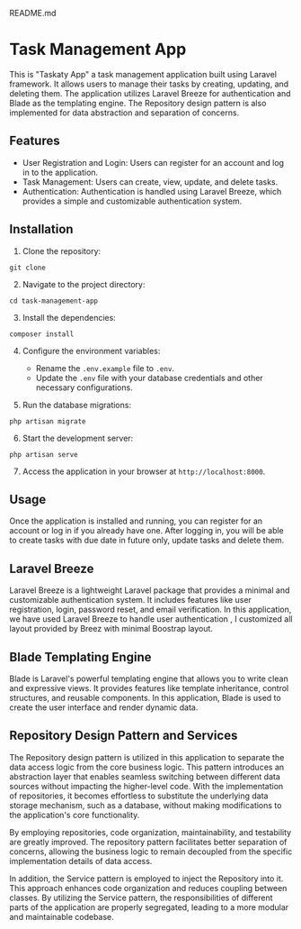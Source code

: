 

README.md

# Task Management App

This is "Taskaty App" a task management application built using Laravel framework. It allows users to manage their tasks by creating, updating, and deleting them. The application utilizes Laravel Breeze for authentication and Blade as the templating engine. The Repository design pattern is also implemented for data abstraction and separation of concerns.

## Features

- User Registration and Login: Users can register for an account and log in to the application.
- Task Management: Users can create, view, update, and delete tasks.
- Authentication: Authentication is handled using Laravel Breeze, which provides a simple and customizable authentication system.

## Installation

1. Clone the repository:

```shell
git clone 
```

2. Navigate to the project directory:

```shell
cd task-management-app
```

3. Install the dependencies:

```shell
composer install
```

4. Configure the environment variables:

   - Rename the `.env.example` file to `.env`.
   - Update the `.env` file with your database credentials and other necessary configurations.


5. Run the database migrations:

```shell
php artisan migrate
```

6. Start the development server:

```shell
php artisan serve
```

7. Access the application in your browser at `http://localhost:8000`.

## Usage

Once the application is installed and running, you can register for an account or log in if you already have one. After logging in, you will be able to create tasks with due date in future only, update tasks and delete them.

## Laravel Breeze

Laravel Breeze is a lightweight Laravel package that provides a minimal and customizable authentication system. It includes features like user registration, login, password reset, and email verification. In this application, we have used Laravel Breeze to handle user authentication , I customized all layout provided by Breez with minimal Boostrap layout.

## Blade Templating Engine

Blade is Laravel's powerful templating engine that allows you to write clean and expressive views. It provides features like template inheritance, control structures, and reusable components. In this application, Blade is used to create the user interface and render dynamic data.

## Repository Design Pattern and Services

The Repository design pattern is utilized in this application to separate the data access logic from the core business logic. This pattern introduces an abstraction layer that enables seamless switching between different data sources without impacting the higher-level code. With the implementation of repositories, it becomes effortless to substitute the underlying data storage mechanism, such as a database, without making modifications to the application's core functionality.

By employing repositories, code organization, maintainability, and testability are greatly improved. The repository pattern facilitates better separation of concerns, allowing the business logic to remain decoupled from the specific implementation details of data access.

In addition, the Service pattern is employed to inject the Repository into it. This approach enhances code organization and reduces coupling between classes. By utilizing the Service pattern, the responsibilities of different parts of the application are properly segregated, leading to a more modular and maintainable codebase. 

